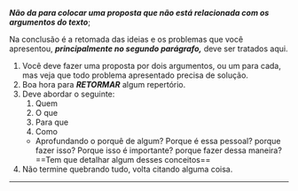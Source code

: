 ***Não da para colocar uma proposta que não está relacionada com os argumentos do texto***;

Na conclusão é a retomada das ideias e os problemas que você apresentou, ***principalmente no segundo parágrafo,*** deve ser tratados aqui. 

1. Você deve fazer uma proposta por dois argumentos, ou um para cada, mas veja que todo problema apresentado precisa de solução. 
2. Boa hora para ***RETORMAR*** algum repertório.
3. Deve abordar o seguinte:
	1. Quem
	2. O que
	3. Para que
	4. Como
	-  Aprofundando o porquê de algum? Porque é essa pessoal? porque fazer isso? Porque isso é importante? porque fazer dessa maneira? ==Tem que detalhar algum desses conceitos==
4. Não termine quebrando tudo, volta citando alguma coisa.
---
